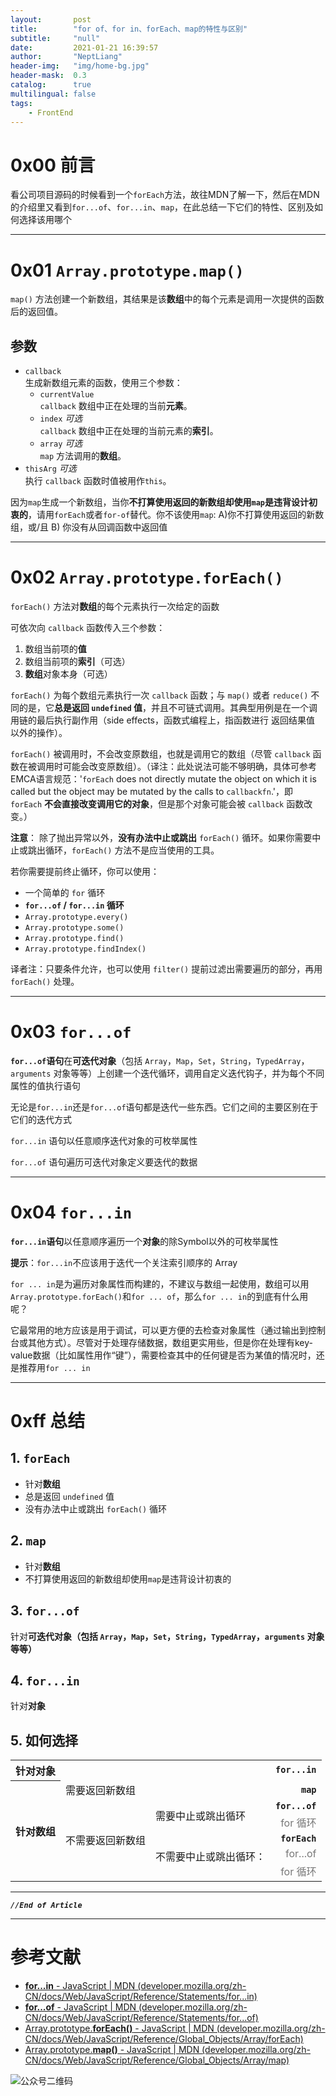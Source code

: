 ```yaml
---
layout:       post
title:        "for of、for in、forEach、map的特性与区别"
subtitle:     "null"
date:         2021-01-21 16:39:57
author:       "NeptLiang"
header-img:   "img/home-bg.jpg"
header-mask:  0.3
catalog:      true
multilingual: false
tags:
    - FrontEnd
---
```



# 0x00 前言

看公司项目源码的时候看到一个`forEach`方法，故往MDN了解一下，然后在MDN的介绍里又看到`for...of`、`for...in`、`map`，在此总结一下它们的特性、区别及如何选择该用哪个

---


# 0x01 `Array.prototype.map()`

`map()` 方法创建一个新数组，其结果是该**数组**中的每个元素是调用一次提供的函数后的返回值。

## 参数

* `callback`  
	生成新数组元素的函数，使用三个参数：  
	* `currentValue`  
		`callback` 数组中正在处理的当前**元素**。  
	* `index` *可选*  
		`callback` 数组中正在处理的当前元素的**索引**。  
	* `array` *可选*  
		`map` 方法调用的**数组**。  
* `thisArg` *可选*  
	执行 `callback` 函数时值被用作`this`。  

因为`map`生成一个新数组，当你**不打算使用返回的新数组却使用`map`是违背设计初衷的**，请用`forEach`或者`for-of`替代。你不该使用`map`: A)你不打算使用返回的新数组，或/且 B) 你没有从回调函数中返回值

---


# 0x02 `Array.prototype.forEach()`

`forEach()` 方法对**数组**的每个元素执行一次给定的函数

可依次向 `callback` 函数传入三个参数：

1. 数组当前项的**值**
1. 数组当前项的**索引**（可选）
1. **数组**对象本身（可选）

`forEach()` 为每个数组元素执行一次 `callback` 函数；与 `map()` 或者 `reduce()` 不同的是，它**总是返回 `undefined` 值**，并且不可链式调用。其典型用例是在一个调用链的最后执行副作用（side effects，函数式编程上，指函数进行 返回结果值 以外的操作）。

`forEach()` 被调用时，不会改变原数组，也就是调用它的数组（尽管 `callback` 函数在被调用时可能会改变原数组）。（译注：此处说法可能不够明确，具体可参考EMCA语言规范：'`forEach` does not directly mutate the object on which it is called but the object may be mutated by the calls to `callbackfn`.'，即 `forEach` **不会直接改变调用它的对象**，但是那个对象可能会被 `callback` 函数改变。）

**注意**： 除了抛出异常以外，**没有办法中止或跳出** `forEach()` 循环。如果你需要中止或跳出循环，`forEach()` 方法不是应当使用的工具。

若你需要提前终止循环，你可以使用：

* 一个简单的 `for` 循环
* **`for...of` / `for...in` 循环**
* `Array.prototype.every()`
* `Array.prototype.some()`
* `Array.prototype.find()`
* `Array.prototype.findIndex()`

译者注：只要条件允许，也可以使用 `filter()` 提前过滤出需要遍历的部分，再用 `forEach()` 处理。

---


# 0x03 `for...of`

**`for...of`语句**在**可迭代对象**（包括 `Array`，`Map`，`Set`，`String`，`TypedArray`，`arguments` 对象等等）上创建一个迭代循环，调用自定义迭代钩子，并为每个不同属性的值执行语句

无论是`for...in`还是`for...of`语句都是迭代一些东西。它们之间的主要区别在于它们的迭代方式

`for...in` 语句以任意顺序迭代对象的可枚举属性

`for...of` 语句遍历可迭代对象定义要迭代的数据

---


# 0x04 `for...in`

**`for...in`语句**以任意顺序遍历一个**对象**的除Symbol以外的可枚举属性

**提示**：`for...in`不应该用于迭代一个关注索引顺序的 Array

`for ... in`是为遍历对象属性而构建的，不建议与数组一起使用，数组可以用`Array.prototype.forEach()`和`for ... of`，那么`for ... in`的到底有什么用呢？

它最常用的地方应该是用于调试，可以更方便的去检查对象属性（通过输出到控制台或其他方式）。尽管对于处理存储数据，数组更实用些，但是你在处理有key-value数据（比如属性用作“键”），需要检查其中的任何键是否为某值的情况时，还是推荐用`for ... in`

---


# 0xff 总结

## 1. `forEach`

* 针对**数组**
* 总是返回 `undefined` 值
* 没有办法中止或跳出 `forEach()` 循环

## 2. `map`

* 针对**数组**
* 不打算使用返回的新数组却使用`map`是违背设计初衷的

## 3. `for...of`

针对**可迭代对象（包括 `Array`，`Map`，`Set`，`String`，`TypedArray`，`arguments` 对象等等）**

## 4. `for...in`

针对**对象**

## 5. 如何选择

<table>
	<tbody>
		<tr>
			<th>针对对象</th>
			<td colspan="3" style="text-align: right">
				<b>
					<code>for...in</code>
				</b>
			</td>
		</tr>
		<tr>
			<th rowspan="6">针对数组</th>
			<td>需要返回新数组</td>
			<td colspan="2" style="text-align: right">
				<b>
					<code>map</code>
				</b>
			</td>
		</tr>
		<tr>
			<td rowspan="5">不需要返回新数组</td>
			<td rowspan="2">需要中止或跳出循环</td>
			<td style="text-align: right">
				<b>
					<code>for...of</code>
				</b>
			</td>
		</tr>
		<tr>
			<td style="text-align: right">
				<span style="color: #777">for 循环</span>
			</td>
		</tr>
		<tr>
			<td rowspan="3">不需要中止或跳出循环：</td>
			<td style="text-align: right">
				<b>
					<code>forEach</code>
				</b>
			</td>
		</tr>
		<tr>
			<td style="text-align: right">
				<span style="color: #777">for...of</span>
			</td>
		</tr>
		<tr>
			<td style="text-align: right">
				<span style="color: #777">for 循环</span>
			</td>
		</tr>
	</tbody>
</table>

---

***`//End of Article`***

---


# 参考文献

* [**for...in** - JavaScript \| MDN (developer.mozilla.org/zh-CN/docs/Web/JavaScript/Reference/Statements/for...in)](https://developer.mozilla.org/zh-CN/docs/Web/JavaScript/Reference/Statements/for...in)
* [**for...of** - JavaScript \| MDN (developer.mozilla.org/zh-CN/docs/Web/JavaScript/Reference/Statements/for...of)](https://developer.mozilla.org/zh-CN/docs/Web/JavaScript/Reference/Statements/for...of)
* [Array.prototype.**forEach()** - JavaScript \| MDN (developer.mozilla.org/zh-CN/docs/Web/JavaScript/Reference/Global_Objects/Array/forEach)](https://developer.mozilla.org/zh-CN/docs/Web/JavaScript/Reference/Global_Objects/Array/forEach)
* [Array.prototype.**map()** - JavaScript \| MDN (developer.mozilla.org/zh-CN/docs/Web/JavaScript/Reference/Global_Objects/Array/map)](https://developer.mozilla.org/zh-CN/docs/Web/JavaScript/Reference/Global_Objects/Array/map)


![公众号二维码](https://neptliang.github.io/img/Article/WeChatBlog.png)